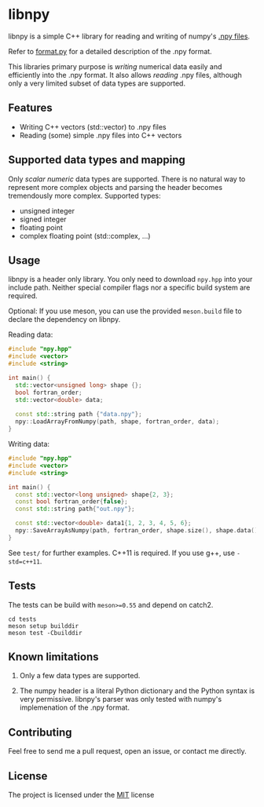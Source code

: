# libnpy

libnpy is a simple C++ library for reading and writing of numpy's [.npy files](https://docs.scipy.org/doc/numpy/neps/npy-format.html).

Refer to [format.py](https://github.com/numpy/numpy/blob/master/numpy/lib/format.py) for a detailed description of the .npy format.

This libraries primary purpose is *writing* numerical data easily and efficiently into the .npy format.
It also allows *reading* .npy files, although only a very limited subset of data types are supported.

## Features
 - Writing C++ vectors (std::vector<T>) to .npy files
 - Reading (some) simple .npy files into C++ vectors

## Supported data types and mapping
 Only *scalar* *numeric* data types are supported. There is no natural way to represent more complex objects and parsing the header becomes tremendously more complex.
 Supported types:
 - unsigned integer
 - signed integer
 - floating point
 - complex floating point (std::complex<float>, ...)

## Usage
libnpy is a header only library. You only need to download `npy.hpp` into your include path. Neither special compiler flags nor a specific build system are required.

Optional: If you use meson, you can use the provided `meson.build` file to declare the dependency on libnpy.

Reading data:
```c++
#include "npy.hpp"
#include <vector>
#include <string>

int main() {
  std::vector<unsigned long> shape {};
  bool fortran_order;
  std::vector<double> data;
  
  const std::string path {"data.npy"};
  npy::LoadArrayFromNumpy(path, shape, fortran_order, data);
}

```

Writing data:
```c++
#include "npy.hpp"
#include <vector>
#include <string>

int main() {
  const std::vector<long unsigned> shape{2, 3};
  const bool fortran_order{false};
  const std::string path{"out.npy"};

  const std::vector<double> data1{1, 2, 3, 4, 5, 6};
  npy::SaveArrayAsNumpy(path, fortran_order, shape.size(), shape.data(), data1);
}

```

See `test/` for further examples.
C++11 is required. If you use g++, use `-std=c++11`.

## Tests
The tests can be build with `meson>=0.55` and depend on catch2.
```
cd tests
meson setup builddir
meson test -Cbuilddir
```


## Known limitations
1. Only a few data types are supported.

2. The numpy header is a literal Python dictionary and the Python syntax is very permissive. libnpy's parser was only tested with numpy's implemenation of the .npy format.

## Contributing
Feel free to send me a pull request, open an issue, or contact me directly.

## License
The project is licensed under the [MIT](LICENSE) license
